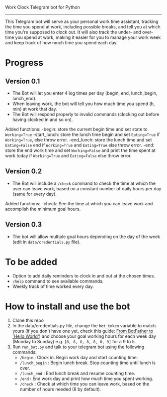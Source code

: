 Work Clock Telegram bot for Python
___


This Telegram bot will serve as your personal work time assistant, tracking the time you spend at work, including possible breaks, and tell you at which time you're supposed to clock out. It will also track the under- and over-time you spend at work, making it easier for you to manage your work week and keep track of how much time you spend each day.


# Progress

## Version 0.1
- The Bot will let you enter 4 log times per day (begin, end, lunch_begin, lunch_end).
- When leaving work, the bot will tell you how much time you spend (h, min) at work that day.
- The Bot will respond properly to invalid commands (clocking out before having clocked in and so on).

Added functions:
    -begin: store the current begin time and set state to `Working=True`
    -start_lunch: store the lunch time begin and set `Eating=True` if `Working=True`, else throw error.
    -end_lunch: store the lunch time and set `Eating=False` end if `Working=True` and `Eating=True` else throw error. 
    -end: store the end work time and set `Working=False` and print the time spent at work today if `Working=True` and `Eating=False` else throw error.

## Version 0.2
- The Bot will include a `/check` command to check the time at which the user can leave work, based on a constant number of daily hours per day (same for every day).

Added functions:
    -check: See the time at which you can leave work and accomplish the minimum goal hours.

## Version 0.3
- The bot will allow multiple goal hours depending on the day of the week (edit in `data/credentials.py` file).

# To be added
- Option to add daily reminders to clock in and out at the chosen times.
- `/help` command to see available commands.
- Weekly track of time worked every day.

# How to install and use the bot
1) Clone this repo
2) In the data/credentials.py file, change the `bot_token` variable to match yours (if you don't have one yet, check this guide: [From BotFather to 'Hello World'](https://core.telegram.org/bots/tutorial)) and choose your goal working hours for each week day (Monday to Sunday) e.g. `[8, 8, 8, 8, 8, 0, 0]` for a 9 to 5.
3) Run `run_bot.py` and talk to your telegram bot using the following commands:
    - `/begin` : Clock in. Begin work day and start counting time.
    - `/lunch_begin` : Begin lunch break. Stop counting time until lunch is over.
    - `/lunch_end` : End lunch break and resume counting time.
    - `/end` : End work day and print how much time you spent working.
    - `/check` : Check at which time you can leave work, based on the number of hours needed (8 by default).